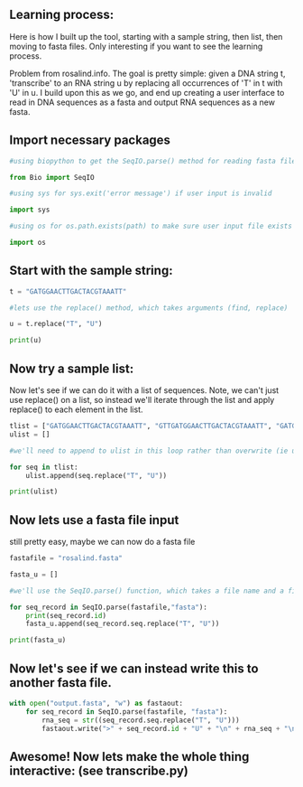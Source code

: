 ## Learning process:
Here is how I built up the tool, starting with a sample string, then list, then moving to fasta files. 
Only interesting if you want to see the learning process. 

Problem from rosalind.info. The goal is pretty simple: given a DNA string t, 'transcribe' to an 
RNA string u by replacing all occurrences of 'T' in t with 'U' in u.
I build upon this as we go, and end up creating a user interface to read in DNA sequences as a fasta
and output RNA sequences as a new fasta.

## Import necessary packages
```python
#using biopython to get the SeqIO.parse() method for reading fasta files

from Bio import SeqIO

#using sys for sys.exit('error message') if user input is invalid

import sys

#using os for os.path.exists(path) to make sure user input file exists

import os
```

## Start with the sample string:

```python
t = "GATGGAACTTGACTACGTAAATT"

#lets use the replace() method, which takes arguments (find, replace)

u = t.replace("T", "U")

print(u)
```

## Now try a sample list:

Now let's see if we can do it with a list of sequences. 
Note, we can't just use replace() on a list, so instead we'll iterate through the list and apply replace() to each element in the list.

```python
tlist = ["GATGGAACTTGACTACGTAAATT", "GTTGATGGAACTTGACTACGTAAATT", "GATGGAACTTGACTACGTAAATTGTTC"]
ulist = []

#we'll need to append to ulist in this loop rather than overwrite (ie ulist.append() rather than ulist =).

for seq in tlist:
    ulist.append(seq.replace("T", "U"))

print(ulist)
```

## Now lets use a fasta file input
still pretty easy, maybe we can now do a fasta file

```python
fastafile = "rosalind.fasta"

fasta_u = []

#we'll use the SeqIO.parse() function, which takes a file name and a file type and returns an iterable from that file.

for seq_record in SeqIO.parse(fastafile,"fasta"):
    print(seq_record.id)
    fasta_u.append(seq_record.seq.replace("T", "U"))

print(fasta_u)
```

## Now let's see if we can instead write this to another fasta file.

```python
with open("output.fasta", "w") as fastaout:
    for seq_record in SeqIO.parse(fastafile, "fasta"):
        rna_seq = str((seq_record.seq.replace("T", "U")))
        fastaout.write(">" + seq_record.id + "U" + "\n" + rna_seq + "\n")
```

## Awesome! Now lets make the whole thing interactive: (see transcribe.py)
